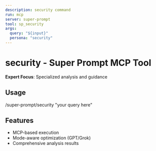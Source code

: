 ```yaml
---
description: security command
run: mcp
server: super-prompt
tool: sp_security
args:
  query: "${input}"
  persona: "security"
---
```


# **security - Super Prompt MCP Tool**

**Expert Focus**: Specialized analysis and guidance

## Usage
/super-prompt/security "your query here"

## Features
- MCP-based execution
- Mode-aware optimization (GPT/Grok)
- Comprehensive analysis results
